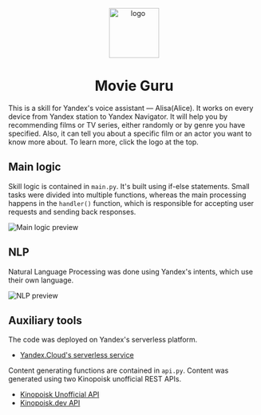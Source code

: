 <p align="center"><a href="https://dialogs.yandex.ru/store/skills/6be45955-fil-m-na-veche"><img src="https://ie.wampi.ru/2023/04/21/logo.png" width="100px" height="100px" alt="logo"></a></p>

<h1 align="center">Movie Guru</h1>

This is a skill for Yandex's voice assistant — Alisa(Alice). It works on every device from Yandex station to Yandex Navigator. 
It will help you by recommending films or TV series, either randomly or by genre you have specified. 
Also, it can tell you about a specific film or an actor you want to know more about.
To learn more, click the logo at the top.

## Main logic
Skill logic is contained in `main.py`. It's built using if-else statements. 
Small tasks were divided into multiple functions, 
whereas the main processing happens in the `handler()` function, which is responsible for accepting user requests and sending back responses.

![Main logic preview](https://im.wampi.ru/2023/04/21/main_logic_preview.png)

## NLP
Natural Language Processing was done using Yandex's intents, which use their own language.

![NLP preview](https://ic.wampi.ru/2023/04/21/nlp_preview.png)

## Auxiliary tools
The code was deployed on Yandex's serverless platform.
- [Yandex.Cloud's serverless service](https://cloud.yandex.com/en-ru/solutions/serverless)

Content generating functions are contained in `api.py`. Content was generated using two Kinopoisk unofficial REST APIs.
- [Kinopoisk Unofficial API](https://kinopoiskapiunofficial.tech/)
- [Kinopoisk.dev API](https://github.com/mdwitr0/kinopoiskdev)
